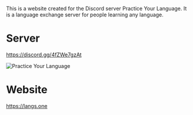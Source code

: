 This is a website created for the Discord server Practice Your Language. It is a language exchange server for people learning any language.

# Server
https://discord.gg/4fZWe7gzAt

![Practice Your Language](https://invidget.switchblade.xyz/4fZWe7gzAt?theme=light)

# Website
https://langs.one
